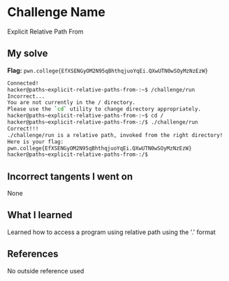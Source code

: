 # Challenge Name
Explicit Relative Path From

## My solve
**Flag:** `pwn.college{EfXSENGyOM2N95qBhthqjuoYqEi.QXwUTN0wSOyMzNzEzW}`

```bash
Connected!
hacker@paths~explicit-relative-paths-from-:~$ /challenge/run
Incorrect...
You are not currently in the / directory.
Please use the `cd` utility to change directory appropriately.
hacker@paths~explicit-relative-paths-from-:~$ cd /
hacker@paths~explicit-relative-paths-from-:/$ ./challenge/run
Correct!!!
./challenge/run is a relative path, invoked from the right directory!
Here is your flag:
pwn.college{EfXSENGyOM2N95qBhthqjuoYqEi.QXwUTN0wSOyMzNzEzW}
hacker@paths~explicit-relative-paths-from-:/$
```
## Incorrect tangents I went on
None

## What I learned
Learned how to access a program using relative path using the '.' format

## References 
No outside reference used

